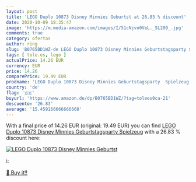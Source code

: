 ```yaml
---
layout: post
title: 'LEGO Duplo 10873 Disney Minnies Geburtst at 26.83 % discount'
date: 2020-10-09 18:35:47
image: 'https://m.media-amazon.com/images/I/51cNjvo0VeL._SL200_.jpg'
comments: true
category: ofertas
author: ring
slug: 'B0765BD1WZ-de LEGO Duplo 10873 Disney Minnies Geburtstagsparty Spielzeug'
tags: [ tole.es, lego ]
actualPrice: 14.26 EUR
currency: EUR
price: 14.26
comparePrice: 19.49 EUR
prodname: 'LEGO Duplo 10873 Disney Minnies Geburtstagsparty  Spielzeug'
country: 'de'
flag: '🇩🇪'
buyurl: 'https://www.amazon.de/dp/B0765BD1WZ/?tag=tolees0ca-21'
descuento: '26.83'
average: '15.459166666666668'
---
```


With a final price of 14.26 EUR (original: 19.49 EUR) you can find [LEGO Duplo 10873 Disney Minnies Geburtstagsparty  Spielzeug](https://www.amazon.de/dp/B0765BD1WZ/?tag=tolees0ca-21) with a  26.83 % discount here:

[![LEGO Duplo 10873 Disney Minnies Geburtst](https://m.media-amazon.com/images/I/51cNjvo0VeL._SL200_.jpg)](https://www.amazon.de/dp/B0765BD1WZ/?tag=tolees0ca-21)

ℹ️:


[🛒 Buy it!!](https://www.amazon.de/dp/B0765BD1WZ/?tag=tolees0ca-21)
